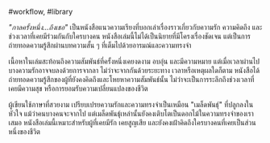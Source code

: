 #workflow, #library


_"กาลครั้งหนึ่ง...ถึงเธอ"_ เป็นหนังสือแนวความเรียงที่บอกเล่าเรื่องราวเกี่ยวกับความรัก ความคิดถึง และช่วงเวลาที่เคยมีร่วมกันกับใครบางคน หนังสือเล่มนี้ไม่ได้เป็นนิยายที่มีโครงเรื่องชัดเจน แต่เป็นการถ่ายทอดความรู้สึกผ่านบทความสั้น ๆ ที่เต็มไปด้วยอารมณ์และความทรงจำ

เนื้อหาในเล่มสะท้อนถึงความสัมพันธ์ที่ครั้งหนึ่งเคยงดงาม อบอุ่น และมีความหมาย แต่เมื่อเวลาผ่านไป บางความรักอาจจบลงด้วยการจากลา ไม่ว่าจะจากกันด้วยระยะทาง เวลาหรือเหตุผลใดก็ตาม หนังสือได้ถ่ายทอดความรู้สึกของผู้ที่ยังคงคิดถึงและโหยหาความสัมพันธ์นั้น ไม่ว่าจะเป็นการระลึกถึงช่วงเวลาที่เคยมีความสุข หรือการยอมรับความเปลี่ยนแปลงของชีวิต

ผู้เขียนใช้ภาษาที่สวยงาม เปรียบเปรยความรักและความทรงจำเป็นเหมือน "เมล็ดพันธุ์" ที่ปลูกลงในหัวใจ แม้ว่าคนบางคนจะจากไป แต่เมล็ดพันธุ์เหล่านั้นยังคงเติบโตเป็นดอกไม้ในความทรงจำของเราเสมอ หนังสือเล่มนี้เหมาะสำหรับผู้ที่เคยมีรัก เคยสูญเสีย และยังคงเฝ้าคิดถึงใครบางคนที่เคยเป็นส่วนหนึ่งของชีวิต